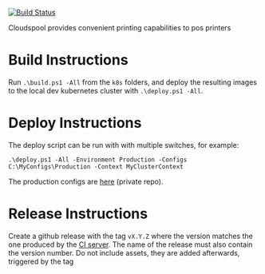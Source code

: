 [![Build Status](https://dev.azure.com/rmja/Cloudspool/_apis/build/status/Build?branchName=master)](https://dev.azure.com/rmja/Cloudspool/_build/latest?definitionId=11&branchName=master)

Cloudspool provides convenient printing capabilities to pos printers


Build Instructions
==================
Run `.\build.ps1 -All` from the `k8s` folders, and deploy the resulting images to the local dev kubernetes cluster with `.\deploy.ps1 -All`.

Deploy Instructions
===================
The deploy script can be run with with multiple switches, for example:
```
.\deploy.ps1 -All -Environment Production -Configs C:\MyConfigs\Production -Context MyClusterContext
```
The production configs are [here](https://github.com/rmja/Cloudspool) (private repo).

Release Instructions
====================

Create a github release with the tag `vX.Y.Z` where the version matches the one produced by the [CI server](https://dev.azure.com/rmja/Cloudspool).
The name of the release must also contain the version number.
Do not include assets, they are added afterwards, triggered by the tag